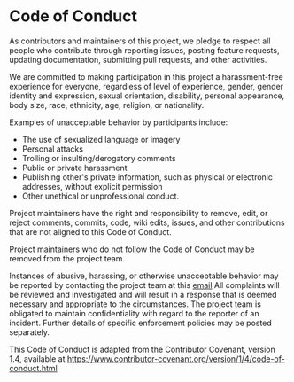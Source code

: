 
# Code of Conduct

As contributors and maintainers of this project, we pledge to respect all people who contribute through reporting issues, posting feature requests, updating documentation, submitting pull requests, and other activities.

We are committed to making participation in this project a harassment-free experience for everyone, regardless of level of experience, gender, gender identity and expression, sexual orientation, disability, personal appearance, body size, race, ethnicity, age, religion, or nationality.

Examples of unacceptable behavior by participants include:

- The use of sexualized language or imagery
- Personal attacks
- Trolling or insulting/derogatory comments
- Public or private harassment
- Publishing other's private information, such as physical or electronic addresses, without explicit permission
- Other unethical or unprofessional conduct.

Project maintainers have the right and responsibility to remove, edit, or reject comments, commits, code, wiki edits, issues, and other contributions that are not aligned to this Code of Conduct. 

Project maintainers who do not follow the Code of Conduct may be removed from the project team.

Instances of abusive, harassing, or otherwise unacceptable behavior may be reported by contacting the project team at this [email][email] All complaints will be reviewed and investigated and will result in a response that is deemed necessary and appropriate to the circumstances. The project team is obligated to maintain confidentiality with regard to the reporter of an incident. Further details of specific enforcement policies may be posted separately.

This Code of Conduct is adapted from the Contributor Covenant, version 1.4, available at https://www.contributor-covenant.org/version/1/4/code-of-conduct.html


[gg]: https://gameguardian.net/
[email]: mailto:osg1532@gmail.com